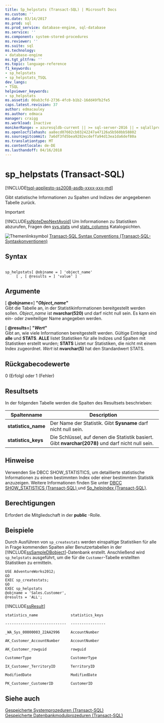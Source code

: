 ```yaml
---
title: Sp_helpstats (Transact-SQL) | Microsoft Docs
ms.custom: ''
ms.date: 03/14/2017
ms.prod: sql
ms.prod_service: database-engine, sql-database
ms.service: ''
ms.component: system-stored-procedures
ms.reviewer: ''
ms.suite: sql
ms.technology:
- database-engine
ms.tgt_pltfrm: ''
ms.topic: language-reference
f1_keywords:
- sp_helpstats
- sp_helpstats_TSQL
dev_langs:
- TSQL
helpviewer_keywords:
- sp_helpstats
ms.assetid: 00ab3cfd-2736-4fc0-b1b2-16dd49fb2fe5
caps.latest.revision: 37
author: edmacauley
ms.author: edmaca
manager: craigg
ms.workload: Inactive
monikerRange: = azuresqldb-current || >= sql-server-2016 || = sqlallproducts-allversions
ms.openlocfilehash: aa8ecd07602cb03242247a47126a5b560bb58802
ms.sourcegitcommit: 7a6df3fd5bea9282ecdeffa94d13ea1da6def80a
ms.translationtype: MT
ms.contentlocale: de-DE
ms.lasthandoff: 04/16/2018
---
```

# <a name="sphelpstats-transact-sql"></a>sp_helpstats (Transact-SQL)
[!INCLUDE[tsql-appliesto-ss2008-asdb-xxxx-xxx-md](../../includes/tsql-appliesto-ss2008-asdb-xxxx-xxx-md.md)]

  Gibt statistische Informationen zu Spalten und Indizes der angegebenen Tabelle zurück.  
  
> [!IMPORTANT]  
>  [!INCLUDE[ssNoteDepNextAvoid](../../includes/ssnotedepnextavoid-md.md)] Um Informationen zu Statistiken abzurufen, Fragen den [sys.stats](../../relational-databases/system-catalog-views/sys-stats-transact-sql.md) und [stats_columns](../../relational-databases/system-catalog-views/sys-stats-columns-transact-sql.md) Katalogsichten.  
  
 ![Themenlinksymbol](../../database-engine/configure-windows/media/topic-link.gif "Topic link icon") [Transact-SQL Syntax Conventions (Transact-SQL-Syntaxkonventionen)](../../t-sql/language-elements/transact-sql-syntax-conventions-transact-sql.md)  
  
## <a name="syntax"></a>Syntax  
  
```  
  
sp_helpstats[ @objname = ] 'object_name'   
     [ , [ @results = ] 'value' ]  
```  
  
## <a name="arguments"></a>Argumente  
 [  **@objname=**] **"***Object_name***"**  
 Gibt die Tabelle an, in der Statistikinformationen bereitgestellt werden sollen. *Object_name* ist **nvarchar(520)** und darf nicht null sein. Es kann ein ein- oder zweiteiliger Name angegeben werden.  
  
 [  **@results=**] **"***Wert***"**  
 Gibt an, wie viele Informationen bereitgestellt werden. Gültige Einträge sind **alle** und **STATS**. **ALLE** listet Statistiken für alle Indizes und Spalten mit Statistiken erstellt wurden; **STATS** Listet nur Statistiken, die nicht mit einem Index zugeordnet. *Wert* ist **nvarchar(5)** hat den Standardwert STATS.  
  
## <a name="return-code-values"></a>Rückgabecodewerte  
 0 (Erfolg) oder 1 (Fehler)  
  
## <a name="result-sets"></a>Resultsets  
 In der folgenden Tabelle werden die Spalten des Resultsets beschrieben:  
  
|Spaltenname|Description|  
|-----------------|-----------------|  
|**statistics_name**|Der Name der Statistik. Gibt **Sysname** darf nicht null sein.|  
|**statistics_keys**|Die Schlüssel, auf denen die Statistik basiert. Gibt **nvarchar(2078)** und darf nicht null sein.|  
  
## <a name="remarks"></a>Hinweise  
 Verwenden Sie DBCC SHOW_STATISTICS, um detaillierte statistische Informationen zu einem bestimmten Index oder einer bestimmten Statistik anzuzeigen. Weitere Informationen finden Sie unter [DBCC SHOW_STATISTICS &#40;Transact-SQL&#41; ](../../t-sql/database-console-commands/dbcc-show-statistics-transact-sql.md) und [Sp_helpindex &#40;Transact-SQL&#41;](../../relational-databases/system-stored-procedures/sp-helpindex-transact-sql.md).  
  
## <a name="permissions"></a>Berechtigungen  
 Erfordert die Mitgliedschaft in der **public** -Rolle.  
  
## <a name="examples"></a>Beispiele  
 Durch Ausführen von `sp_createstats` werden einspaltige Statistiken für alle in Frage kommenden Spalten aller Benutzertabellen in der [!INCLUDE[ssSampleDBobject](../../includes/sssampledbobject-md.md)]-Datenbank erstellt. Anschließend wird `sp_helpstats` ausgeführt, um die für die `Customer`-Tabelle erstellten Statistiken zu ermitteln.  
  
```  
USE AdventureWorks2012;  
GO  
EXEC sp_createstats;  
GO  
EXEC sp_helpstats   
@objname = 'Sales.Customer',  
@results = 'ALL';  
```  
  
 [!INCLUDE[ssResult](../../includes/ssresult-md.md)]  
  
 `statistics_name               statistics_keys`  
  
 `----------------------------  ----------------`  
  
 `_WA_Sys_00000003_22AA2996     AccountNumber`  
  
 `AK_Customer_AccountNumber     AccountNumber`  
  
 `AK_Customer_rowguid           rowguid`  
  
 `CustomerType                  CustomerType`  
  
 `IX_Customer_TerritoryID       TerritoryID`  
  
 `ModifiedDate                  ModifiedDate`  
  
 `PK_Customer_CustomerID        CustomerID`  
  
## <a name="see-also"></a>Siehe auch  
 [Gespeicherte Systemprozeduren &#40;Transact-SQL&#41;](../../relational-databases/system-stored-procedures/system-stored-procedures-transact-sql.md)   
 [Gespeicherte Datenbankmodulprozeduren &#40;Transact-SQL&#41;](../../relational-databases/system-stored-procedures/database-engine-stored-procedures-transact-sql.md)  
  
  

